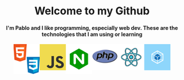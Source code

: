 <h1 style="text-align: center;"> Welcome to my Github </h1>
<h4 style="text-align: center;">I'm Pablo and I like programming, especially web dev. These are the technologies that I am using or learning</h4>
<div style="display: flex; justify-content: center;" align="center">
    <img src="./readme-img/css-course-css.png" alt="webpack logo" width="70" height="80">
    <img src="./readme-img/javascript-icon-png.png" alt="Js logo" width="70" height="70">
    <img src="./readme-img/nginx.png" alt="nginx logo" width="70" height="80">
    <img src="./readme-img/pnghost_php-software-development-kit-logo-node-js-programmer.png" alt="php logo" width="70" height="70">
    <img src="./readme-img/react.png" alt="reactjs logo" width="70" height="70">
    <img src="./readme-img/webpack.png" alt="webpack logo" width="70" height="70">
</div>